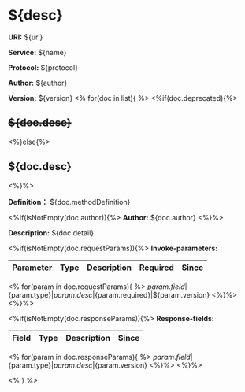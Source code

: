 
# ${desc}

**URI:** ${uri}

**Service:** ${name}

**Protocol:** ${protocol}

**Author:** ${author}

**Version:** ${version}
<%
for(doc in list){
%>
<%if(doc.deprecated){%>
## ~~${doc.desc}~~
<%}else{%>
## ${doc.desc}
<%}%>

**Definition：** ${doc.methodDefinition}

<%if(isNotEmpty(doc.author)){%>
**Author:** ${doc.author}
<%}%>

**Description:** ${doc.detail}

<%if(isNotEmpty(doc.requestParams)){%>
**Invoke-parameters:**

Parameter|Type|Description|Required|Since
---|---|---|---|---
<%
for(param in doc.requestParams){
%>
${param.field}|${param.type}|${param.desc}|${param.required}|${param.version}
<%}%>
<%}%>

<%if(isNotEmpty(doc.responseParams)){%>
**Response-fields:**

Field | Type|Description|Since
---|---|---|---
<%
for(param in doc.responseParams){
%>
${param.field}|${param.type}|${param.desc}|${param.version}
<%}%>
<%}%>

<% } %>



